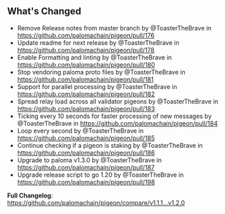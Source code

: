 ## What's Changed
* Remove Release notes from master branch by @ToasterTheBrave in https://github.com/palomachain/pigeon/pull/176
* Update readme for next release by @ToasterTheBrave in https://github.com/palomachain/pigeon/pull/178
* Enable Formatting and linting by @ToasterTheBrave in https://github.com/palomachain/pigeon/pull/180
* Stop vendoring paloma proto files by @ToasterTheBrave in https://github.com/palomachain/pigeon/pull/181
* Support for parallel processing by @ToasterTheBrave in https://github.com/palomachain/pigeon/pull/182
* Spread relay load across all validator pigeons by @ToasterTheBrave in https://github.com/palomachain/pigeon/pull/183
* Ticking every 10 seconds for faster processing of new messages by @ToasterTheBrave in https://github.com/palomachain/pigeon/pull/184
* Loop every second by @ToasterTheBrave in https://github.com/palomachain/pigeon/pull/185
* Continue checking if a pigeon is staking by @ToasterTheBrave in https://github.com/palomachain/pigeon/pull/186
* Upgrade to paloma v1.3.0 by @ToasterTheBrave in https://github.com/palomachain/pigeon/pull/187
* Upgrade release script to go 1.20 by @ToasterTheBrave in https://github.com/palomachain/pigeon/pull/198


**Full Changelog**: https://github.com/palomachain/pigeon/compare/v1.1.1...v1.2.0
